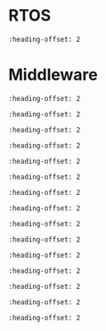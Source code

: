 # RTOS

```{include} /release/commonrn/topics/amazon_freertos_kernel.md
:heading-offset: 2
```

# Middleware

```{include} /release/commonrn/topics/amazon_corehttp.md
:heading-offset: 2
```

```{include} /release/commonrn/topics/CMSIS_DSP_Library.md
:heading-offset: 2
```

```{include} /release/commonrn/topics/nxp_usb_power_delivery.md
:heading-offset: 2
```

```{include} /release/commonrn/topics/nxp_usb.md
:heading-offset: 2
```

```{include} /release/commonrn/topics/intel_tinycbor.md
:heading-offset: 2
```

```{include} /release/commonrn/topics/nxp_sd_mmc_sdio_card.md
:heading-offset: 2
```

```{include} /release/commonrn/topics/oasis_pkcs11.md
:heading-offset: 2
```

```{include} /release/commonrn/topics/arm_mbedtls.md
:heading-offset: 2
```

```{include} /release/commonrn/topics/adam_dunkels_lwip.md
:heading-offset: 2
```

```{include} /release/commonrn/topics/gabor_kiss_amosi_lvgl.md
:heading-offset: 2
```

```{include} /release/commonrn/topics/nodejs_llhttp.md
:heading-offset: 2
```

```{include} /release/commonrn/topics/nxp_freemaster.md
:heading-offset: 2
```

```{include} /release/commonrn/topics/elm_chan_fatfs.md
:heading-offset: 2
```

```{include} /release/commonrn/topics/segger_emwin.md
:heading-offset: 2
```

```{include} /release/commonrn/topics/amazon_aws_iot.md
:heading-offset: 2
```


